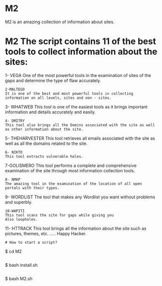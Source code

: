 # M2
M2 is an amazing collection of information about sites.
# M2 The script contains 11 of the best tools to collect information about the sites:
1- VEGA
One of the most powerful tools in the examination of sites of the gaps and determine the type of flaw accurately.
```
2-MALTEGO 
It is one of the best and most powerful tools in collecting information on all levels, sites and non - sites.
```
3- WHATWEB
This tool is one of the easiest tools as it brings important information and details accurately and easily.
```
4- DMITRY
This tool also brings all the Domins associated with the site as well as other information about the site.
```
5- THEHARVESTER
This tool retrieves all emails associated with the site as well as all the domains related to the site.
```
6- NIKTO
This tool extracts vulnerable holes.
```
7-GOLISMERO 
This tool performs a complete and comprehensive examination of the site through most information collection tools.
```
8- NMAP
The amazing tool in the examination of the location of all open portals with their types.
```
9- WORDLIST
The tool that makes any Wordlist you want without problems and superbly.
```
10-WAPITI 
This tool scans the site for gaps while giving you
Also loopholes.
```
11- HTTRACK
This tool brings all the information about the site such as pictures, themes, etc. .....
Happy Hacker.

```
# How to start a script?
```
$ cd M2
```
```
$ bash install.sh
```
```
$ bash M2.sh
```



